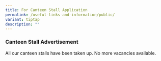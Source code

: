 ```yaml
---
title: For Canteen Stall Application
permalink: /useful-links-and-information/public/
variant: tiptap
description: ""
---
```

<h3>Canteen Stall Advertisement</h3>
<p>All our canteen stalls have been taken up. No more vacancies available.</p>
<p></p>
<p></p>
<p></p>